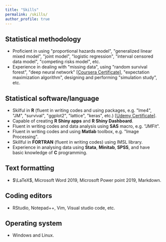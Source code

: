 ```yaml
---
title: "Skills"
permalink: /skills/
author_profile: true
---
```


## Statistical methodology
* Proficient in using "proportional hazards model", 
"generalized linear mixed model", 
"joint model", "logistic regression", "interval censored data model", 
"competing risks model", etc.
* Experience in dealing with "missing data", using "random survival forest", 
"deep neural network" [[Coursera Certificate](https://www.coursera.org/account/accomplishments/certificate/8MC65T7SH99P)], "expectation maximization algorithm", 
designing and performing "simulation study", etc. 

## Statistical software/language
* Skilful in **R** (fluent in writing codes and using packages, e.g. "lme4", "JM", "survival", "ggplot2", "lattice", "keras", etc.) [[Udemy Certificate](https://www.udemy.com/certificate/UC-21QY2ZUV/)].
* Capable of creating **R Shiny apps** and **R Shiny Dashboard**. 
* Fluent in writing codes and data analysis using **SAS** macro, e.g. "JMFit".
* Fluent in writing codes and using **Matlab** toolbox, e.g. "Image Processing".
* Skillful in **FORTRAN** (fluent in writing codes) using IMSL library.
* Experience in analysing data using **Stata**, **Minitab**, **SPSS**, and have basic knowledge of **C** programming. 

## Text formatting 
* $\LaTeX$, Microsoft Word 2019, Microsoft Power point 2019, Markdown.

## Coding editors
* RStudio, Notepad++, Vim, Visual studio code, etc.

## Operating system
* Windows and Linux.

